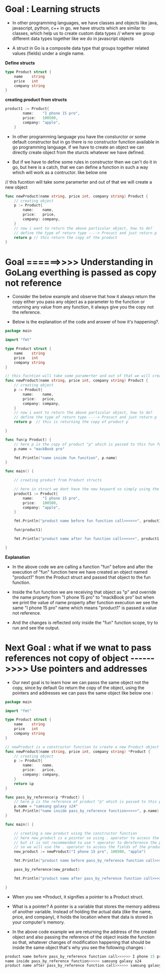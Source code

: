 
# Goal : Learning structs

* In other programming languages, we have classes and objects like java, javascript, python, c++ in go, we have structs which are similar to classes, which help us to create custom data types
// where we group different data types together like we do in javascript objects

* A struct in Go is a composite data type that groups together related values (fields) under a single name.

**Define structs**
```go
type Product struct {
	name    string
	price   int
	company string
}
```
**creating product from structs** 
```go
product1 := Product{
		name:    "I phone 15 pro",
		price:   100500,
		company: "apple",
	}
```

* In other programming language you have the consturctor or some default constructor but in go there is no constructor function available in go programming language. if we have to create an object we can directly create object from the sturcts whatever we have defined.


* But if we have to define some rules in constructor then we can't do it in go, but here is a catch, that we can define a function in such a way which will work as a contructor. like below one 

// this fucntion will take some paramerter and out of that we will create a new object
```go
func newProduct(name string, price int, company string) Product {
	// creating object
	p := Product{
		name:    name,
		price:   price,
		company: company,
	}
	// now i want to return the above particular object, how to do?
	// define the type of return type ----> Procuct and just return p
	return p // this return the copy of the product
}
```


# Goal ======>>>> Understanding in GoLang everthing is passed as copy not reference


* Consider the below example and observe that how it always return the copy either you pass any object as a parameter to the function or returning any value from any function, it always give you the copy not the reference.

* Below is the explanation of the code and answer of how it's happening?.

```go
package main

import "fmt"

type Product struct {
	name    string
	price   int
	company string
}

// this fucntion will take some paramerter and out of that we will create a new object
func newProduct(name string, price int, company string) Product {
	// creating object
	p := Product{
		name:    name,
		price:   price,
		company: company,
	}
	// now i want to return the above particular object, how to do?
	// define the type of return type ----> Procuct and just return p
	return p  // this is returning the copy of product p

}

func fun(p Product) {
	// here p is the copy of product "p" which is passed to this fun function
	p.name = "mackBook pro"

	fmt.Println("name inside fun function", p.name)
}

func main() {

	// creating product from Product structs

	// here in struct we dont have the new keyword so simply using the below syntax we can create a new product
	product1 := Product{
		name:    "I phone 15 pro",
		price:   100500,
		company: "apple",
	}

	fmt.Println("product name before fun function call>>>>>>", product1.name)

	fun(product1)

	fmt.Println("product name after fun function call>>>>>>", product1.name)

}
```

**Explanation** 

* In the above code we are calling a function "fun" before and after the execution of "fun" function here we have created an object named "product1" from the Product struct and passed that object to the fun function.

* Inside the fun function we are receiving that object as "p" and override the name property from "I phone 15 pro" to "mackBook pro" but when we print the value of name property after function execution we see the same "I phone 15 pro" name which means "product1" is passed a value not reference.

* And the changes is reflected only inside the "fun" function scope, try to run and see the output.



# Next Goal : what if we wnat to pass references not copy of object ------>>>> Use pointers and addresses

* Our next goal is to learn how we can passs the same object not the copy, since by default Go return the copy of the object, using the pointers and addresses we can pass the same object like below one :

```go
package main

import "fmt"

type Product struct {
	name    string
	price   int
	company string
}

// newProduct is a constructor function to create a new Product object
func newProduct(name string, price int, company string) *Product {
	// creating object
	p := Product{
		name:    name,
		price:   price,
		company: company,
	}
	return &p
}

func pass_by_reference(p *Product) {
	// here p is the reference of product "p" which is passed to this pass_by_reference function
	p.name = "samsung galaxy s24"
	fmt.Println("name inside pass_by_reference function>>>>>", p.name)
}

func main() {

	// creating a new product using the constructor function
	// here new_product is a pointer so using . operator to access the fields and also we can use * operator to dereference the pointer like (*new_product).name
	// but it is not recommended to use * operator to dereference the pointer as it makes the code less readable
	// so we will use the . operator to access the fields of the product
	new_product := newProduct("I phone 15 pro", 100500, "apple")

	fmt.Println("product name before pass_by_reference function call>>>>>>", new_product.name)

	pass_by_reference(new_product)

	fmt.Println("product name after pass_by_reference function call>>>>>>", new_product.name)

}
```

* When you see *Product, it signifies a pointer to a Product struct.

* What is a pointer? A pointer is a variable that stores the memory address of another variable. Instead of holding the actual data (like the name, price, and company), it holds the location where that data is stored in your computer's memory.


* In the above code example we are returning the address of the created object and also passing the reference of the object inside the function so that, whatever changes of modification happening that should be inside the same object that's why you see the following changes : 

```go 
product name before pass_by_reference function call>>>>>> I phone 15 pro
name inside pass_by_reference function>>>>> samsung galaxy s24
product name after pass_by_reference function call>>>>>> samsung galaxy s24
```



